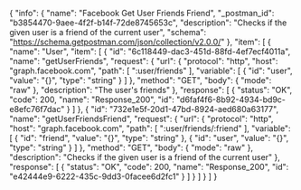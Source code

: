 {
  "info": {
    "name": "Facebook Get User Friends Friend",
    "_postman_id": "b3854470-9aee-4f2f-b14f-72de8745653c",
    "description": "Checks if the given user is a friend of the current user",
    "schema": "https://schema.getpostman.com/json/collection/v2.0.0/"
  },
  "item": [
    {
      "name": "User",
      "item": [
        {
          "id": "6c118449-dac3-451d-88fd-4ef7ecf4011a",
          "name": "getUserFriends",
          "request": {
            "url": {
              "protocol": "http",
              "host": "graph.facebook.com",
              "path": [
                ":user/friends"
              ],
              "variable": [
                {
                  "id": "user",
                  "value": "{}",
                  "type": "string"
                }
              ]
            },
            "method": "GET",
            "body": {
              "mode": "raw"
            },
            "description": "The user's friends"
          },
          "response": [
            {
              "status": "OK",
              "code": 200,
              "name": "Response_200",
              "id": "d6faf4f6-8b92-4934-bd9c-e8efc76f7dac"
            }
          ]
        },
        {
          "id": "732e1e5f-20d1-47bd-8924-aed680a63177",
          "name": "getUserFriendsFriend",
          "request": {
            "url": {
              "protocol": "http",
              "host": "graph.facebook.com",
              "path": [
                ":user/friends/:friend"
              ],
              "variable": [
                {
                  "id": "friend",
                  "value": "{}",
                  "type": "string"
                },
                {
                  "id": "user",
                  "value": "{}",
                  "type": "string"
                }
              ]
            },
            "method": "GET",
            "body": {
              "mode": "raw"
            },
            "description": "Checks if the given user is a friend of the current user"
          },
          "response": [
            {
              "status": "OK",
              "code": 200,
              "name": "Response_200",
              "id": "e42444e9-6222-435c-9dd3-0facee6d2fc1"
            }
          ]
        }
      ]
    }
  ]
}